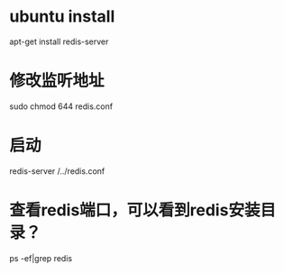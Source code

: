 # ubuntu install
apt-get install redis-server

# 修改监听地址
sudo chmod 644 redis.conf

# 启动
redis-server /../redis.conf

# 查看redis端口，可以看到redis安装目录？
ps -ef|grep redis